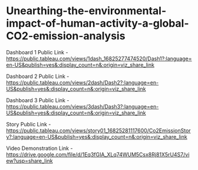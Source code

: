 # Unearthing-the-environmental-impact-of-human-activity-a-global-CO2-emission-analysis


Dashboard 1 Public Link -https://public.tableau.com/views/1dash_16825277474520/Dash1?:language=en-US&publish=yes&:display_count=n&:origin=viz_share_link

Dashboard 2 Public Link -https://public.tableau.com/views/2dash/Dash2?:language=en-US&publish=yes&:display_count=n&:origin=viz_share_link

Dashboard 3 Public Link -https://public.tableau.com/views/3dash/Dash3?:language=en-US&publish=yes&:display_count=n&:origin=viz_share_link

Story Public Link -https://public.tableau.com/views/story01_16825281117600/Co2EmissionStory?:language=en-US&publish=yes&:display_count=n&:origin=viz_share_link

Video Demonstration Link -https://drive.google.com/file/d/1Eq3fGIA_XLq74WUM5Csx8Rj81X5rU4S7/view?usp=share_link

